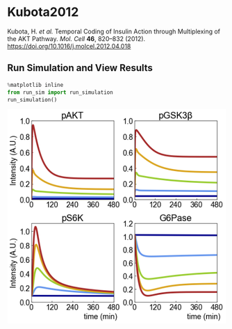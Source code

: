# Kubota2012
Kubota, H. *et al.* Temporal Coding of Insulin Action through Multiplexing of the AKT Pathway. *Mol. Cell* **46**, 820–832 (2012). https://doi.org/10.1016/j.molcel.2012.04.018

## Run Simulation and View Results
```python
%matplotlib inline
from run_sim import run_simulation
run_simulation()
```
![Insulin_induced_AKT_pathway](Insulin_induced_AKT_pathway.png)